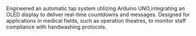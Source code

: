 Engineered an automatic tap system utilizing Arduino UNO,integrating an OLED display to deliver real-time countdowns and messages. Designed for applications in medical fields, such as operation theatres, to monitor staff compliance with handwashing protocols.
